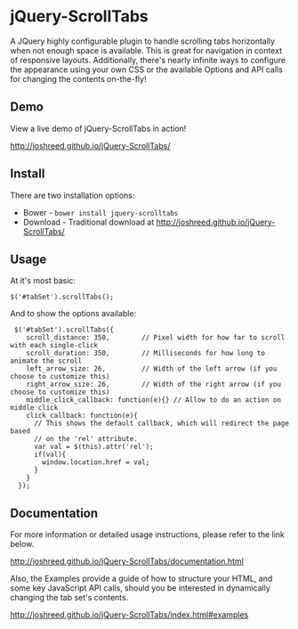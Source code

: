 jQuery-ScrollTabs
=================

A JQuery highly configurable plugin to handle scrolling tabs horizontally when not enough space is available. This is great for navigation in context of responsive layouts. Additionally, there's nearly infinite ways to configure the appearance using your own CSS or the available Options and API calls for changing the contents on-the-fly!

Demo
----

View a live demo of jQuery-ScrollTabs in action!

http://joshreed.github.io/jQuery-ScrollTabs/

Install
-------

There are two installation options:
* Bower - `bower install jquery-scrolltabs`
* Download - Traditional download at http://joshreed.github.io/jQuery-ScrollTabs/

Usage
-----

At it's most basic:

```
$('#tabSet').scrollTabs();
```

And to show the options available:

```
 $('#tabSet').scrollTabs({
    scroll_distance: 350,        // Pixel width for how far to scroll with each single-click
    scroll_duration: 350,        // Milliseconds for how long to animate the scroll
    left_arrow_size: 26,         // Width of the left arrow (if you choose to customize this)
    right_arrow_size: 26,        // Width of the right arrow (if you choose to customize this)
    middle_click_callback: function(e){} // Allow to do an action on middle click
    click_callback: function(e){ 
      // This shows the default callback, which will redirect the page based
      // on the 'rel' attribute.
      var val = $(this).attr('rel');
      if(val){
        window.location.href = val;
      }
    }
  });
```

Documentation
-------------

For more information or detailed usage instructions, please refer to the link below.

http://joshreed.github.io/jQuery-ScrollTabs/documentation.html

Also, the Examples provide a guide of how to structure your HTML, and some key JavaScript API calls, should you be interested in dynamically changing the tab set's contents.

http://joshreed.github.io/jQuery-ScrollTabs/index.html#examples
